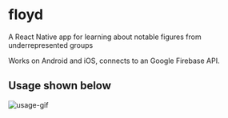 # floyd
A React Native app for learning about notable figures from underrepresented groups

Works on Android and iOS, connects to an Google Firebase API.

Usage shown below
-------------------------


![usage-gif](https://github.com/farhasan/floyd/blob/master/usage.gif?raw=true)
